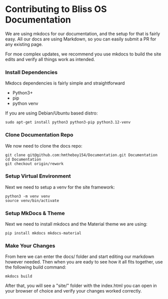 # Contributing to Bliss OS Documentation

We are using mkdocs for our documentation, and the setup for that is fairly easy. 
All our docs are using Markdown, so you can easily submit a PR for any existing page. 

For moe complex updates, we recommend you use mkdocs to build the site edits and verify all things work as intended. 

### Install Dependencies

Mkdocs dependencies is fairly simple and straightforward
- Python3+ 
- pip
- python venv

If you are using Debian/Ubuntu based distro:

```
sudo apt-get install python3 python3-pip python3.12-venv
```

### Clone Documentation Repo

We now need to clone the docs repo:

```
git clone git@github.com:hmtheboy154/Documentation.git Documentation
cd Documentation
git checkout origin/rework
```

### Setup Virtual Environment

Next we need to setup a venv for the site framework:

```
python3 -m venv venv
source venv/bin/activate
```

### Setup MkDocs & Theme

Next we need to install mkdocs and the Material theme we are using:

```
pip install mkdocs mkdocs-material
```

### Make Your Changes

From here we can enter the docs/ folder and start editing our markdown however needed. Then when you are eady to see how it all fits together, use the following build command:

```
mkdocs build
```

After that, you will see a "site/" folder with the index.html you can open in your browser of choice and verify your changes worked correctly. 